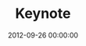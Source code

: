 ---
event: Symfony Live San Francisco 2012
title: "Keynote"
youtube_id: UOWIUapx-HM
authors: 
    - Fabien Potencier

layout: youtube
date: 2012-09-26 00:00:00
---